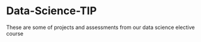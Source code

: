 # Data-Science-TIP
These are some of projects and assessments from our data science elective course

